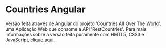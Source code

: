 # Countries Angular
Versão feita através de Angular do projeto 'Countries All Over The World', uma Aplicação Web que consome a API 'RestCountries'. Para mais informações sobre a versão feita puramente com HMTL5, CSS3 e JavaScript, <a href="https://github.com/RaulSMuniz/CountriesAllOverTheWorld">clique aqui.</a>
